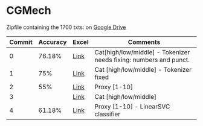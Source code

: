 # CGMech

Zipfile containing the 1700 txts: on [Google Drive](https://drive.google.com/file/d/1WUarJpC83vojDsEYpECCgjLxn6ubJYj6/view?usp=share_link)

| Commit | Accuracy | Excel | Comments |
| --- | --- | --- | --- |
| 0 | 76.18% | [Link](https://1drv.ms/x/s!AuVPkhSveTP3lDUfyg3LlImTEhXd?e=c2TJZj) | Cat[high/low/middle] - Tokenizer needs fixing: numbers and punct. |
| 1 | 75% | [Link](https://1drv.ms/x/s!AuVPkhSveTP3lDnJfBP-e2P7FCoF?e=pmr5uZ) | Cat [high/low/middle] - Tokenizer fixed |
| 2 | 55% | [Link](https://1drv.ms/x/s!AuVPkhSveTP3lDuxE4w5Led5wV1o?e=ublfZC) | Proxy [1-10] |
| 3 |  | [Link]() | Cat [high/low/middle] |
| 4 | 61.18% | [Link](https://1drv.ms/x/s!AuVPkhSveTP3lD3vYhnTTCah6R2b?e=8UWcxU) | Proxy [1-10] - LinearSVC classifier|
